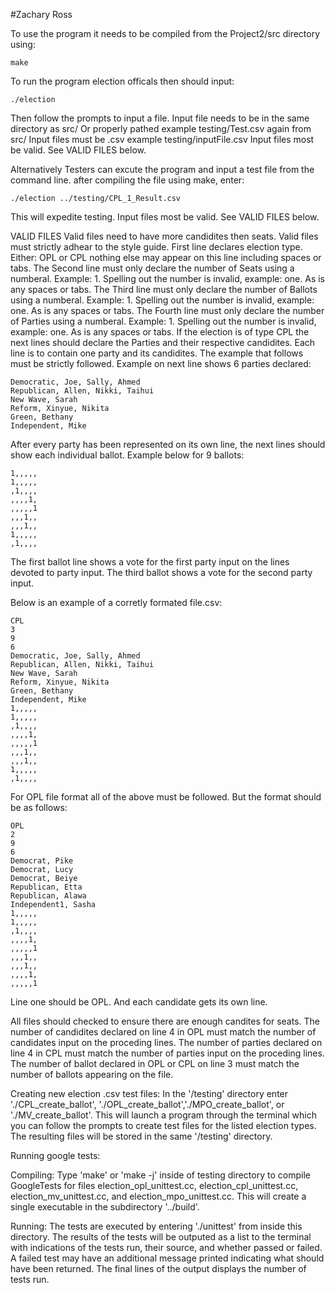 #Zachary Ross

To use the program it needs to be compiled from the Project2/src directory using:
```
make
```

To run the program election officals then should input:
```
./election
```

Then follow the prompts to input a file.
Input file needs to be in the same directory as src/
Or properly pathed example testing/Test.csv again from src/
Input files must be .csv example testing/inputFile.csv
Input files most be valid. See VALID FILES below.

Alternatively Testers can excute the program and input a test file from the command line.
after compiling the file using make, enter:
```
./election ../testing/CPL_1_Result.csv
```
This will expedite testing.
Input files most be valid. See VALID FILES below.

VALID FILES
Valid files need to have more candidites then seats.
Valid files must strictly adhear to the style guide.
First line declares election type. Either: OPL or CPL nothing else may appear on this line including spaces or tabs.
The Second line must only declare the number of Seats using a numberal. 
Example: 1. Spelling out the number is invalid, example: one. As is any spaces or tabs.
The Third line must only declare the number of Ballots using a numberal. 
Example: 1. Spelling out the number is invalid, example: one. As is any spaces or tabs.
The Fourth line must only declare the number of Parties using a numberal. 
Example: 1. Spelling out the number is invalid, example: one. As is any spaces or tabs.
If the election is of type CPL the next lines should declare the Parties and their respective candidites.
Each line is to contain one party and its candidites. 
The example that follows must be strictly followed.
Example on next line shows 6 parties declared:

```
Democratic, Joe, Sally, Ahmed
Republican, Allen, Nikki, Taihui
New Wave, Sarah
Reform, Xinyue, Nikita
Green, Bethany
Independent, Mike
```

After every party has been represented on its own line,
the next lines should show each individual ballot.
Example below for 9 ballots:
```
1,,,,,
1,,,,,
,1,,,,
,,,,1,
,,,,,1
,,,1,,
,,,1,,
1,,,,,
,1,,,,
```

The first ballot line shows a vote for the first party input
on the lines devoted to party input.
The third ballot shows a vote for the second party input.

Below is an example of a corretly formated file.csv:
```
CPL
3
9
6
Democratic, Joe, Sally, Ahmed
Republican, Allen, Nikki, Taihui
New Wave, Sarah
Reform, Xinyue, Nikita
Green, Bethany
Independent, Mike
1,,,,,
1,,,,,
,1,,,,
,,,,1,
,,,,,1
,,,1,,
,,,1,,
1,,,,,
,1,,,,
```

For OPL file format all of the above must be followed.
But the format should be as follows:
```
OPL
2
9
6
Democrat, Pike
Democrat, Lucy
Democrat, Beiye
Republican, Etta
Republican, Alawa
Independent1, Sasha
1,,,,,
1,,,,,
,1,,,,
,,,,1,
,,,,,1
,,,1,,
,,,1,,
,,,,1,
,,,,,1
```

Line one should be OPL.
And each candidate gets its own line.

All files should checked to ensure there are enough candites for seats.
The number of candidites declared on line 4 in OPL must match the number of candidates input on the proceding lines.
The number of parties declared on line 4 in CPL must match the number of parties input on the proceding lines.
The number of ballot declared in OPL or CPL on line 3 must match the number of ballots appearing on the file.


Creating new election .csv test files:
In the '/testing' directory enter './CPL_create_ballot', './OPL_create_ballot','./MPO_create_ballot', or './MV_create_ballot'.
This will launch a program through the terminal which you can follow the prompts to create test files for the listed election types.
The resulting files will be stored in the same '/testing' directory.

Running google tests:

Compiling: Type 'make' or 'make -j' inside of testing directory to compile GoogleTests for files election_opl_unittest.cc,
election_cpl_unittest.cc, election_mv_unittest.cc, and election_mpo_unittest.cc. This will create a single executable in 
the subdirectory '../build'.

Running: The tests are executed by entering './unittest' from inside this directory. The results of the
tests will be outputed as a list to the terminal with indications of the tests run, their source, and whether passed or failed.
A failed test may have an additional message printed indicating what should have been returned. The final lines of the output 
displays the number of tests run.
